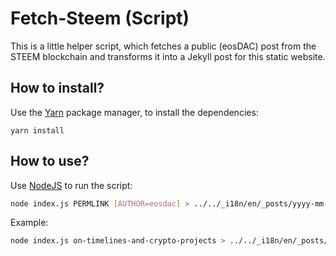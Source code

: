 # Fetch-Steem (Script)

This is a little helper script, which fetches a public (eosDAC) post from the STEEM blockchain and transforms it into a Jekyll post for this static website.

## How to install?
Use the [Yarn](https://yarnpkg.com) package manager, to install the dependencies:

`yarn install`

## How to use?
Use [NodeJS](https://nodejs.org/) to run the script:
```bash
node index.js PERMLINK [AUTHOR=eosdac] > ../../_i18n/en/_posts/yyyy-mm-dd-PERMLINK
```

Example:

```bash
node index.js on-timelines-and-crypto-projects > ../../_i18n/en/_posts/2018-11-10-on-timelines-and-crypto-projects.md
```
